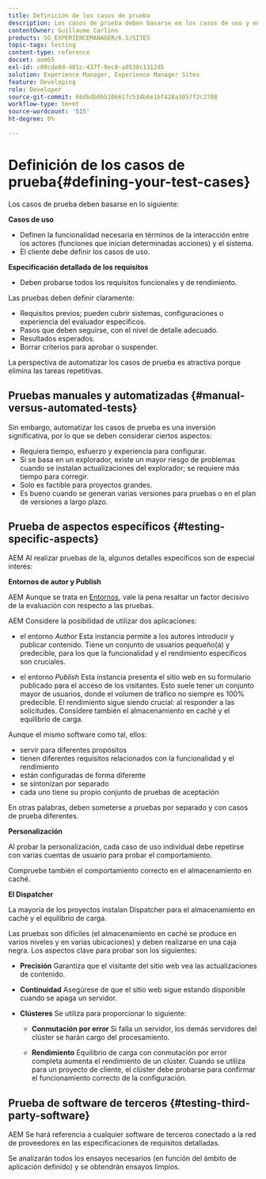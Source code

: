 ```yaml
---
title: Definición de los casos de prueba
description: Los casos de prueba deben basarse en los casos de uso y en la especificación de requisitos detallada
contentOwner: Guillaume Carlino
products: SG_EXPERIENCEMANAGER/6.5/SITES
topic-tags: testing
content-type: reference
docset: aem65
exl-id: c09cde0d-401c-437f-9ec8-a0530c1312d5
solution: Experience Manager, Experience Manager Sites
feature: Developing
role: Developer
source-git-commit: 66db4b0b5106617c534b6e1bf428a3057f2c2708
workflow-type: tm+mt
source-wordcount: '515'
ht-degree: 0%

---
```


# Definición de los casos de prueba{#defining-your-test-cases}

Los casos de prueba deben basarse en lo siguiente:

**Casos de uso**

* Definen la funcionalidad necesaria en términos de la interacción entre los actores (funciones que inician determinadas acciones) y el sistema.
* El cliente debe definir los casos de uso.

**Especificación detallada de los requisitos**

* Deben probarse todos los requisitos funcionales y de rendimiento.

Las pruebas deben definir claramente:

* Requisitos previos; pueden cubrir sistemas, configuraciones o experiencia del evaluador específicos.
* Pasos que deben seguirse, con el nivel de detalle adecuado.
* Resultados esperados.
* Borrar criterios para aprobar o suspender.

La perspectiva de automatizar los casos de prueba es atractiva porque elimina las tareas repetitivas.

## Pruebas manuales y automatizadas {#manual-versus-automated-tests}

Sin embargo, automatizar los casos de prueba es una inversión significativa, por lo que se deben considerar ciertos aspectos:

* Requiera tiempo, esfuerzo y experiencia para configurar.
* Si se basa en un explorador, existe un mayor riesgo de problemas cuando se instalan actualizaciones del explorador; se requiere más tiempo para corregir.
* Solo es factible para proyectos grandes.
* Es bueno cuando se generan varias versiones para pruebas o en el plan de versiones a largo plazo.

## Prueba de aspectos específicos {#testing-specific-aspects}

AEM Al realizar pruebas de la, algunos detalles específicos son de especial interés:

**Entornos de autor y Publish**

AEM Aunque se trata en [Entornos](/help/sites-developing/the-basics.md#environments), vale la pena resaltar un factor decisivo de la evaluación con respecto a las pruebas.

AEM Considere la posibilidad de utilizar dos aplicaciones:

* el entorno *Author*
Esta instancia permite a los autores introducir y publicar contenido.
Tiene un conjunto de usuarios pequeño(a) y predecible, para los que la funcionalidad y el rendimiento específicos son cruciales.

* el entorno *Publish*
Esta instancia presenta el sitio web en su formulario publicado para el acceso de los visitantes.
Esto suele tener un conjunto mayor de usuarios, donde el volumen de tráfico no siempre es 100% predecible. El rendimiento sigue siendo crucial: al responder a las solicitudes. Considere también el almacenamiento en caché y el equilibrio de carga.

Aunque el mismo software como tal, ellos:

* servir para diferentes propósitos
* tienen diferentes requisitos relacionados con la funcionalidad y el rendimiento
* están configuradas de forma diferente
* se sintonizan por separado
* cada uno tiene su propio conjunto de pruebas de aceptación

En otras palabras, deben someterse a pruebas por separado y con casos de prueba diferentes.

**Personalización**

Al probar la personalización, cada caso de uso individual debe repetirse con varias cuentas de usuario para probar el comportamiento.

Compruebe también el comportamiento correcto en el almacenamiento en caché.

**El Dispatcher**

La mayoría de los proyectos instalan Dispatcher para el almacenamiento en caché y el equilibrio de carga.

Las pruebas son difíciles (el almacenamiento en caché se produce en varios niveles y en varias ubicaciones) y deben realizarse en una caja negra. Los aspectos clave para probar son los siguientes:

* **Precisión**
Garantiza que el visitante del sitio web vea las actualizaciones de contenido.

* **Continuidad**
Asegúrese de que el sitio web sigue estando disponible cuando se apaga un servidor.

* **Clústeres**
Se utiliza para proporcionar lo siguiente:

   * **Conmutación por error**
Si falla un servidor, los demás servidores del clúster se harán cargo del procesamiento.

   * **Rendimiento**
Equilibrio de carga con conmutación por error completa aumenta el rendimiento de un clúster.
Cuando se utiliza para un proyecto de cliente, el clúster debe probarse para confirmar el funcionamiento correcto de la configuración.

## Prueba de software de terceros {#testing-third-party-software}

AEM Se hará referencia a cualquier software de terceros conectado a la red de proveedores en las especificaciones de requisitos detalladas.

Se analizarán todos los ensayos necesarios (en función del ámbito de aplicación definido) y se obtendrán ensayos limpios.
